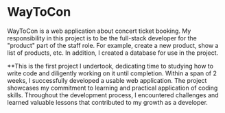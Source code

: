 # WayToCon
WayToCon is a web application about concert ticket booking. My responsibility in this project is to be the full-stack developer for the "product" part of the staff role. For example, create a new product, show a list of products, etc. In addition, I created a database for use in the project.

**This is the first project I undertook, dedicating time to studying how to write code and diligently working on it until completion. Within a span of 2 weeks, I successfully developed a usable web application. The project showcases my commitment to learning and practical application of coding skills. Throughout the development process, I encountered challenges and learned valuable lessons that contributed to my growth as a developer.
